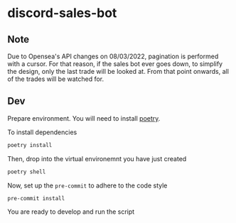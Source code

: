 # discord-sales-bot

## Note

Due to Opensea's API changes on 08/03/2022, pagination is performed with a cursor. For that reason, if the sales bot ever goes down, to simplify the design, only the last trade will be looked at. From that point onwards, all of the trades will be watched for.

## Dev

Prepare environment. You will need to install [poetry](https://python-poetry.org/).

To install dependencies

```bash
poetry install
```

Then, drop into the virtual environemnt you have just created

```bash
poetry shell
```

Now, set up the `pre-commit` to adhere to the code style

```bash
pre-commit install
```

You are ready to develop and run the script
